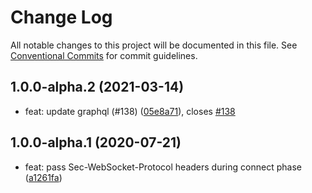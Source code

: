 # Change Log

All notable changes to this project will be documented in this file.
See [Conventional Commits](https://conventionalcommits.org) for commit guidelines.

## 1.0.0-alpha.2 (2021-03-14)

- feat: update graphql (#138) ([05e8a71](https://github.com/michalkvasnicak/aws-lambda-graphql/commit/05e8a71)), closes [#138](https://github.com/michalkvasnicak/aws-lambda-graphql/issues/138)

## 1.0.0-alpha.1 (2020-07-21)

- feat: pass Sec-WebSocket-Protocol headers during connect phase ([a1261fa](https://github.com/michalkvasnicak/aws-lambda-graphql/commit/a1261fa))
